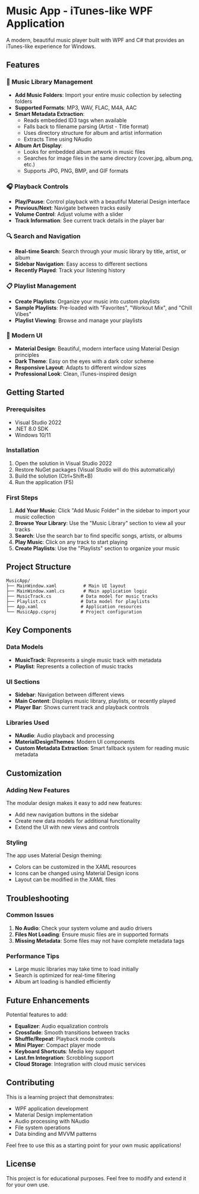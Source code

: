 # Music App - iTunes-like WPF Application

A modern, beautiful music player built with WPF and C# that provides an iTunes-like experience for Windows.

## Features

### 🎵 Music Library Management
- **Add Music Folders**: Import your entire music collection by selecting folders
- **Supported Formats**: MP3, WAV, FLAC, M4A, AAC
- **Smart Metadata Extraction**: 
  - Reads embedded ID3 tags when available
  - Falls back to filename parsing (Artist - Title format)
  - Uses directory structure for album and artist information
  - Extracts Time using NAudio
- **Album Art Display**: 
  - Looks for embedded album artwork in music files
  - Searches for image files in the same directory (cover.jpg, album.png, etc.)
  - Supports JPG, PNG, BMP, and GIF formats

### 🎧 Playback Controls
- **Play/Pause**: Control playback with a beautiful Material Design interface
- **Previous/Next**: Navigate between tracks easily
- **Volume Control**: Adjust volume with a slider
- **Track Information**: See current track details in the player bar

### 🔍 Search and Navigation
- **Real-time Search**: Search through your music library by title, artist, or album
- **Sidebar Navigation**: Easy access to different sections
- **Recently Played**: Track your listening history

### 📋 Playlist Management
- **Create Playlists**: Organize your music into custom playlists
- **Sample Playlists**: Pre-loaded with "Favorites", "Workout Mix", and "Chill Vibes"
- **Playlist Viewing**: Browse and manage your playlists

### 🎨 Modern UI
- **Material Design**: Beautiful, modern interface using Material Design principles
- **Dark Theme**: Easy on the eyes with a dark color scheme
- **Responsive Layout**: Adapts to different window sizes
- **Professional Look**: Clean, iTunes-inspired design

## Getting Started

### Prerequisites
- Visual Studio 2022
- .NET 8.0 SDK
- Windows 10/11

### Installation
1. Open the solution in Visual Studio 2022
2. Restore NuGet packages (Visual Studio will do this automatically)
3. Build the solution (Ctrl+Shift+B)
4. Run the application (F5)

### First Steps
1. **Add Your Music**: Click "Add Music Folder" in the sidebar to import your music collection
2. **Browse Your Library**: Use the "Music Library" section to view all your tracks
3. **Search**: Use the search bar to find specific songs, artists, or albums
4. **Play Music**: Click on any track to start playing
5. **Create Playlists**: Use the "Playlists" section to organize your music

## Project Structure

```
MusicApp/
├── MainWindow.xaml          # Main UI layout
├── MainWindow.xaml.cs       # Main application logic
├── MusicTrack.cs           # Data model for music tracks
├── Playlist.cs             # Data model for playlists
├── App.xaml                # Application resources
└── MusicApp.csproj         # Project configuration
```

## Key Components

### Data Models
- **MusicTrack**: Represents a single music track with metadata
- **Playlist**: Represents a collection of music tracks

### UI Sections
- **Sidebar**: Navigation between different views
- **Main Content**: Displays music library, playlists, or recently played
- **Player Bar**: Shows current track and playback controls

### Libraries Used
- **NAudio**: Audio playback and processing
- **MaterialDesignThemes**: Modern UI components
- **Custom Metadata Extraction**: Smart fallback system for reading music metadata

## Customization

### Adding New Features
The modular design makes it easy to add new features:
- Add new navigation buttons in the sidebar
- Create new data models for additional functionality
- Extend the UI with new views and controls

### Styling
The app uses Material Design theming:
- Colors can be customized in the XAML resources
- Icons can be changed using Material Design icons
- Layout can be modified in the XAML files

## Troubleshooting

### Common Issues
1. **No Audio**: Check your system volume and audio drivers
2. **Files Not Loading**: Ensure music files are in supported formats
3. **Missing Metadata**: Some files may not have complete metadata tags

### Performance Tips
- Large music libraries may take time to load initially
- Search is optimized for real-time filtering
- Album art loading is handled efficiently

## Future Enhancements

Potential features to add:
- **Equalizer**: Audio equalization controls
- **Crossfade**: Smooth transitions between tracks
- **Shuffle/Repeat**: Playback mode controls
- **Mini Player**: Compact player mode
- **Keyboard Shortcuts**: Media key support
- **Last.fm Integration**: Scrobbling support
- **Cloud Storage**: Integration with cloud music services

## Contributing

This is a learning project that demonstrates:
- WPF application development
- Material Design implementation
- Audio processing with NAudio
- File system operations
- Data binding and MVVM patterns

Feel free to use this as a starting point for your own music applications!

## License

This project is for educational purposes. Feel free to modify and extend it for your own use. 